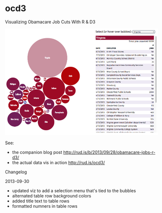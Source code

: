ocd3
====

Visualizing Obamacare Job Cuts With R &amp; D3

![OCD3 Vis](oc-snap.png)

See:

- the companion blog post http://rud.is/b/2013/09/28/obamacare-jobs-r-d3/
- the actual data vis in action http://rud.is/ocd3/

Changelog

2013-09-30
- updated viz to add a selection menu that's tied to the bubbles
- alternated table row background colors
- added title text to table rows
- formatted numners in table rows
